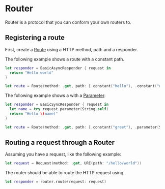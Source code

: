 # Router

Router is a protocol that you can conform your own routers to.

## Registering a route

First, create a [Route](route.md) using a HTTP method, path and a responder.

The following example shows a route with a constant path.

```swift
let responder = BasicAsyncResponder { request in
  return "Hello world"
}

let route = Route(method: .get, path: [.constant("hello"), .constant("world")], responder: responder)
```

The following example shows a with a [Parameter](parameters.md):

```swift
let responder = BasicSyncResponder { request in
  let name = try request.parameter(String.self)
  return "Hello \(name)"
}

let route = Route(method: .get, path: [.constant("greet"), .parameter(String.self)], responder: responder)
```

## Routing a request through a Router

Assuming you have a request, like the following example:

```swift
let request = Request(method: .get, URI(path: "/hello/world"))
```

The router should be able to route the HTTP request using

```swift
let responder = router.route(request: request)
```

